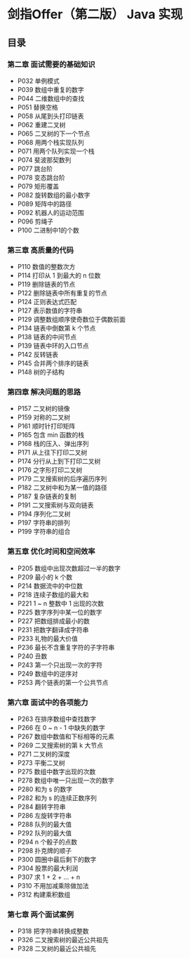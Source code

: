 # 剑指Offer（第二版） Java 实现


## 目录


### 第二章 面试需要的基础知识
* P032 单例模式 
* P039 数组中重复的数字 
* P044 二维数组中的查找 
* P051 替换空格 
* P058 从尾到头打印链表 
* P062 重建二叉树 
* P065 二叉树的下一个节点
* P068 用两个栈实现队列 
* P071 用两个队列实现一个栈 
* P074 斐波那契数列 
* P077 跳台阶 
* P078 变态跳台阶 
* P079 矩形覆盖 
* P082 旋转数组的最小数字 
* P089 矩阵中的路径 
* P092 机器人的运动范围 
* P096 剪绳子 
* P100 二进制中1的个数 


### 第三章 高质量的代码
* P110 数值的整数次方 
* P114 打印从 1 到最大的 n 位数 
* P119 删除链表的节点 
* P122 删除链表中所有重复的节点 
* P124 正则表达式匹配
* P127 表示数值的字符串
* P129 调整数组顺序使奇数位于偶数前面 
* P134 链表中倒数第 k 个节点 
* P138 链表的中间节点
* P139 链表中环的入口节点
* P142 反转链表 
* P145 合并两个排序的链表 
* P148 树的子结构 


### 第四章 解决问题的思路
* P157 二叉树的镜像 
* P159 对称的二叉树
* P161 顺时针打印矩阵 
* P165 包含 min 函数的栈 
* P168 栈的压入、弹出序列 
* P171 从上往下打印二叉树 
* P174 分行从上到下打印二叉树
* P176 之字形打印二叉树
* P179 二叉搜索树的后序遍历序列 
* P182 二叉树中和为某一值的路径 
* P187 复杂链表的复制 
* P191 二叉搜索树与双向链表 
* P194 序列化二叉树 
* P197 字符串的排列 
* P199 字符串的组合


### 第五章 优化时间和空间效率
* P205 数组中出现次数超过一半的数字
* P209 最小的 k 个数
* P214 数据流中的中位数
* P218 连续子数组的最大和
* P221 1 ~ n 整数中 1 出现的次数
* P225 数字序列中某一位的数字
* P227 把数组排成最小的数
* P231 把数字翻译成字符串
* P233 礼物的最大价值
* P236 最长不含重复字符的子字符串
* P240 丑数
* P243 第一个只出现一次的字符
* P249 数组中的逆序对
* P253 两个链表的第一个公共节点


### 第六章 面试中的各项能力
* P263 在排序数组中查找数字
* P266 在 0 ~ n - 1 中缺失的数字
* P267 数组中数值和下标相等的元素
* P269 二叉搜索树的第 k 大节点
* P271 二叉树的深度
* P273 平衡二叉树
* P275 数组中数字出现的次数
* P278 数组中唯一只出现一次的数字
* P280 和为 s 的数字
* P282 和为 s 的连续正数序列
* P284 翻转字符串
* P286 左旋转字符串
* P288 队列的最大值
* P292 队列的最大值
* P294 n 个骰子的点数
* P298 扑克牌的顺子
* P300 圆圈中最后剩下的数字
* P304 股票的最大利润
* P307 求 1 + 2 + ... + n
* P310 不用加减乘除做加法
* P312 构建乘积数组


### 第七章 两个面试案例
* P318 把字符串转换成整数
* P326 二叉搜索树的最近公共祖先
* P328 二叉树的最近公共祖先


